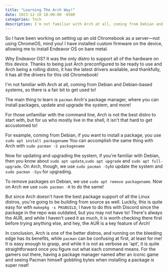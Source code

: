 ```yaml
---
title: "Learning The Arch Way!"
date: 2023-12-10 18:00:00 -0500
categories: Tech 
description: I'm not familiar with Arch at all, coming from Debian and Debian-based systems, so there is a fair bit to get used to!
---
```

So I have been working on setting up an old Chromebook as a server—not using ChromeOS, mind you! I have installed custom firmware on the device, allowing me to install Endeavor OS on bare metal.

Why Endeavor OS? It was the only distro to support all of the hardware on this device. Thanks to being just Arch preconfigured to be ready to use and Arch being a rolling distro, it has the latest drivers available, and thankfully, it has all the drivers for this old Chromebook!

I'm not familiar with Arch at all, coming from Debian and Debian-based systems, so there is a fair bit to get used to!

The main thing to learn is `pacman` Arch's package manager, where you can install packages, update and upgrade the system, and more!

For those unfamiliar with the command line, Arch is not the best distro to start with, but for us who mostly live in the shell, it isn't that hard to get accustomed to!

For example, coming from Debian, if you want to install a package, you use `sudo apt install packagename` You can accomplish the same thing with Arch with `sudo pacman -S packagename`

Now for updating and upgrading the system, if you're familiar with Debian, then you know about `sudo apt update`,`sudo apt upgrade` and `sudo apt full-upgrade`. On Arch, though, we use `sudo pacman -Sy`to update the system and `sudo pacman -Syu` for upgrading.

To remove packages on Debian, we use `sudo apt remove packagename`. Now on Arch we use `sudo pacman -R` to do the same!

But since Arch doesn't have the best package support of all the Linux distros, you're going to be building from source as well. Luckily, this is quite easy for with `makepkg -s PKGBUILD`, I have to do this with Discord since the package in the repo was outdated, but you may not have to! There's always the AUR, and while I haven't used it as much, it is worth checking there first before trying anything else, and hey, the AUR is a key feature of Arch!

In conclusion, Arch is one of the better distros, and running on the bleeding edge has its benefits, while `pacman` can be confusing at first, at least for me! It is easy enough to grasp, and while it is not as verbose as 'apt', it is quite straightforward once you figure out what each command means. For the gamers out there, having a package manager named after an iconic game and seeing Pacman himself gobbling bytes when installing a package is super neat!
